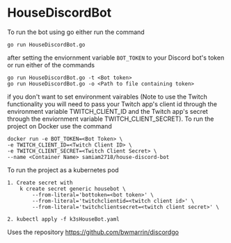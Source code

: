 # HouseDiscordBot

To run the bot using go either run the command
```
go run HouseDiscordBot.go
```
after setting the enviornment variable `BOT_TOKEN` to your Discord bot's token or run either of the commands
```
go run HouseDiscordBot.go -t <Bot token>
go run HouseDiscordBot.go -o <Path to file containing token>
```
if you don't want to set environment vairables (Note to use the Twitch functionality you will need to pass your Twitch app's client id through the environment variable TWITCH_CLIENT_ID and the Twitch app's secret through the enviornment variable TWITCH_CLIENT_SECRET). To run the project on Docker use the command

```
docker run -e BOT_TOKEN=<Bot Token> \
-e TWITCH_CLIENT_ID=<Twitch Client ID> \
-e TWITCH_CLIENT_SECRET=<Twitch Client Secret> \
--name <Container Name> samiam2718/house-discord-bot
```
To run the project as a kubernetes pod 
```
1. Create secret with 
    k create secret generic housebot \
        --from-literal='bottoken=<bot token>' \
        --from-literal='twitchclientid=<twitch client id>' \
        --from-literal='twitchclientsecret=<twitch client secret>' \
    
2. kubectl apply -f k3sHouseBot.yaml
```
Uses the repository https://github.com/bwmarrin/discordgo 
